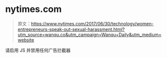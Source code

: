 # nytimes.com

> 原文：<https://www.nytimes.com/2017/06/30/technology/women-entrepreneurs-speak-out-sexual-harassment.html?utm_source=wanqu.co&utm_campaign=Wanqu+Daily&utm_medium=website>

请启用 JS 并禁用任何广告拦截器